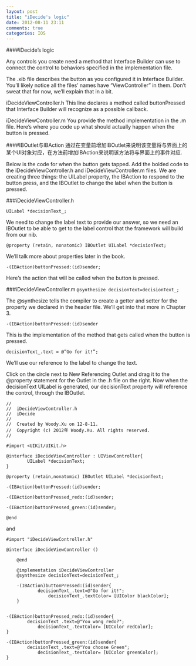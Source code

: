 ```yaml
---
layout: post
title: "iDecide's logic"
date: 2012-08-11 23:11
comments: true
categories: IOS
---
```


####iDecide’s logic

Any controls you create need a method that Interface Builder can use to connect the control to behaviors specified in the implementation file.

The .xib file describes the button as you configured it in Interface Builder.
You’ll likely notice all the files’ names have “ViewController”
in them. Don’t sweat that for now, we’ll explain that in a bit.

iDecideViewController.h
This line declares a method called buttonPressed that Interface Builder will recognize as a possible callback.

iDecideViewController.m
You provide the method implementation in the
.m file. Here’s where you code up what should actually happen when the button is pressed.


####IBOutlet与IBAction
通过在变量前增加IBOutlet来说明该变量将与界面上的某个UI对象对应，在方法前增加IBAction来说明该方法将与界面上的事件对应.
<!-- more -->

Below is the code for when the button gets tapped. Add the bolded code to the iDecideViewController.h and iDecideViewController.m files. We are creating three things: the UILabel property, the IBAction to respond to the button press, and the IBOutlet to change the label when the button is pressed.

###iDecideViewController.h

`UILabel *decisionText_;`

We need to change the label text to provide our answer, so we need an IBOutlet to be able to get to the label control that the framework will build from our nib.

`@property (retain, nonatomic) IBOutlet UILabel *decisionText;`

We’ll talk more about properties later in the book.

`-(IBAction)buttonPressed:(id)sender;`

Here’s the action that will be called when the button is pressed.

###iDecideViewController.m
`@synthesize decisionText=decisionText_;`

The @synthesize tells the compiler to create a getter and setter for the property we declared in the header file. We’ll get into that more in Chapter 3.

`-(IBAction)buttonPressed:(id)sender`

This is the implementation of the method that gets called when the button is pressed.

`decisionText_.text = @”Go for it!”;`

We’ll use our reference to the label to change the text.


Click on the circle next to New Referencing Outlet and drag it to the @property statement for the Outlet in the .h file on the right. Now when the decisionText UILabel is generated, our decisionText property will reference the control, through the IBOutlet.

```
//
//  iDecideViewController.h
//  iDecide
//
//  Created by Woody.Xu on 12-8-11.
//  Copyright (c) 2012年 Woody.Xu. All rights reserved.
//

#import <UIKit/UIKit.h>

@interface iDecideViewController : UIViewController{
	    UILabel *decisionText;
}

@property (retain,nonatomic) IBOutlet UILabel *decisionText;

-(IBAction)buttonPressed:(id)sender;

-(IBAction)buttonPressed_redo:(id)sender;

-(IBAction)buttonPressed_green:(id)sender;

@end

```
and

```
#import "iDecideViewController.h"

@interface iDecideViewController ()

	@end

	@implementation iDecideViewController
	@synthesize decisionText=decisionText_;

	-(IBAction)buttonPressed:(id)sender{
		    decisionText_.text=@"Go for it!";
		        decisionText_.textColor= [UIColor blackColor];
	}


-(IBAction)buttonPressed_redo:(id)sender{
	    decisionText_.text=@"You wang redo?";
	        decisionText_.textColor= [UIColor redColor];
}

-(IBAction)buttonPressed_green:(id)sender{
	    decisionText_.text=@"You choose Green";
	        decisionText_.textColor= [UIColor greenColor];
}
```

